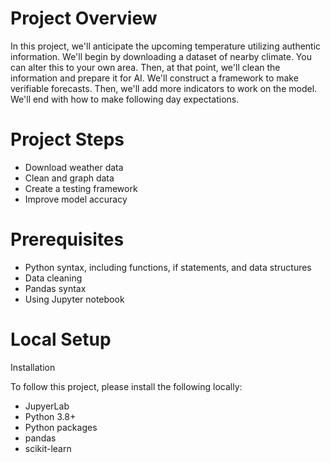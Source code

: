 # Project Overview

In this project, we'll anticipate the upcoming temperature utilizing authentic information. We'll begin by downloading a dataset of nearby climate. You can alter this to your own area. Then, at that point, we'll clean the information and prepare it for AI. We'll construct a framework to make verifiable forecasts. Then, we'll add more indicators to work on the model. We'll end with how to make following day expectations.

# Project Steps
 
-  Download weather data
-  Clean and graph data
-  Create a testing framework
-  Improve model accuracy

# Prerequisites

-  Python syntax, including functions, if statements, and data structures
-  Data cleaning
-  Pandas syntax
-  Using Jupyter notebook

# Local Setup

Installation
 
To follow this project, please install the following locally:
 
-  JupyerLab
-  Python 3.8+
-  Python packages
-  pandas
-  scikit-learn



